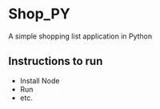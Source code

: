 # Shop_PY

A simple shopping list application in Python

## Instructions to run

- Install Node
- Run
- etc.
